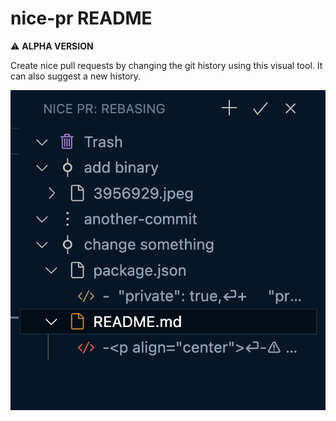 # nice-pr README

:warning: **ALPHA VERSION**

Create nice pull requests by changing the git history using this visual tool. It can also suggest a new history.

![screenshot](./screenshot.png)
